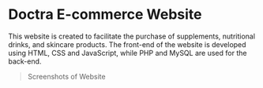 # Doctra E-commerce Website
This website is created to facilitate the purchase of supplements, nutritional drinks, and skincare products. The front-end of the website is developed using HTML, CSS and JavaScript, while PHP and MySQL are used for the back-end.

> Screenshots of Website

